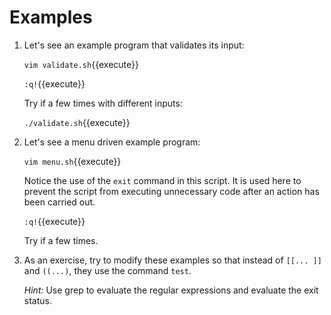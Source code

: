 # Examples

1. Let's see an example program that validates its input:

   `vim validate.sh`{{execute}}
   
   `:q!`{{execute}}
   
   Try if a few times with different inputs:
   
   `./validate.sh`{{execute}}


2. Let's see a menu driven example program:

   `vim menu.sh`{{execute}}
   
   Notice the use of the `exit` command in this script. It is used
   here to prevent the script from executing unnecessary code after an
   action has been carried out.
   
   `:q!`{{execute}}
   
   Try if a few times.

3. As an exercise, try to modify these examples so that instead of
   `[[... ]]` and `((...)`, they use the command `test`.
   
   _Hint:_ Use grep to evaluate the regular expressions and evaluate
   the exit status.
